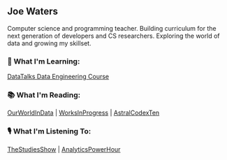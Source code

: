 ## Joe Waters
<!--
**joeWatersDev/joeWatersDev** is a ✨ _special_ ✨ repository because its `README.md` (this file) appears on your GitHub profile.

Here are some ideas to get you started:

- 🔭 I’m currently working on ...
- 🌱 I’m currently learning ...
- 👯 I’m looking to collaborate on ...
- 🤔 I’m looking for help with ...
- 💬 Ask me about ...
- 📫 How to reach me: ...
- 😄 Pronouns: ...
- ⚡ Fun fact: ...
-->
Computer science and programming teacher. Building curriculum for the next generation of developers and CS researchers. Exploring the world of data and growing my skillset.

### 🧠 What I'm Learning:
[DataTalks Data Engineering Course](https://github.com/DataTalksClub/data-engineering-zoomcamp)
### 📚 What I'm Reading: 
[OurWorldInData](https://ourworldindata.org/) | [WorksInProgress](https://worksinprogress.co/) | [AstralCodexTen](https://www.astralcodexten.com/)
### 🎙️ What I'm Listening To: 
[TheStudiesShow](https://www.thestudiesshowpod.com/) | [AnalyticsPowerHour](https://analyticshour.io/)
